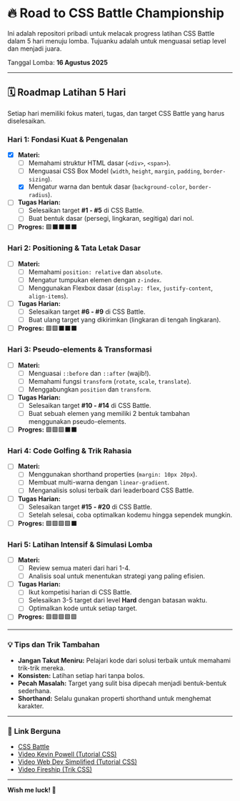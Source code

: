 # 🔥 Road to CSS Battle Championship

Ini adalah repositori pribadi untuk melacak progress latihan CSS Battle dalam 5 hari menuju lomba. Tujuanku adalah untuk menguasai setiap level dan menjadi juara.

Tanggal Lomba: **16 Agustus 2025**

---

## 🗓️ Roadmap Latihan 5 Hari

Setiap hari memiliki fokus materi, tugas, dan target CSS Battle yang harus diselesaikan.

### **Hari 1: Fondasi Kuat & Pengenalan**

- [x] **Materi:**
  - [ ] Memahami struktur HTML dasar (`<div>`, `<span>`).
  - [ ] Menguasai CSS Box Model (`width`, `height`, `margin`, `padding`, `border-sizing`).
  - [x] Mengatur warna dan bentuk dasar (`background-color`, `border-radius`).
- [ ] **Tugas Harian:**
  - [ ] Selesaikan target **#1 - #5** di CSS Battle.
  - [ ] Buat bentuk dasar (persegi, lingkaran, segitiga) dari nol.
- [ ] **Progres:** 🟩⬛⬛⬛⬛

### **Hari 2: Positioning & Tata Letak Dasar**

- [ ] **Materi:**
  - [ ] Memahami `position: relative` dan `absolute`.
  - [ ] Mengatur tumpukan elemen dengan `z-index`.
  - [ ] Menggunakan Flexbox dasar (`display: flex`, `justify-content`, `align-items`).
- [ ] **Tugas Harian:**
  - [ ] Selesaikan target **#6 - #9** di CSS Battle.
  - [ ] Buat ulang target yang dikirimkan (lingkaran di tengah lingkaran).
- [ ] **Progres:** 🟩🟩⬛⬛⬛

### **Hari 3: Pseudo-elements & Transformasi**

- [ ] **Materi:**
  - [ ] Menguasai `::before` dan `::after` (wajib!).
  - [ ] Memahami fungsi `transform` (`rotate`, `scale`, `translate`).
  - [ ] Menggabungkan `position` dan `transform`.
- [ ] **Tugas Harian:**
  - [ ] Selesaikan target **#10 - #14** di CSS Battle.
  - [ ] Buat sebuah elemen yang memiliki 2 bentuk tambahan menggunakan pseudo-elements.
- [ ] **Progres:** 🟩🟩🟩⬛⬛

### **Hari 4: Code Golfing & Trik Rahasia**

- [ ] **Materi:**
  - [ ] Menggunakan shorthand properties (`margin: 10px 20px`).
  - [ ] Membuat multi-warna dengan `linear-gradient`.
  - [ ] Menganalisis solusi terbaik dari leaderboard CSS Battle.
- [ ] **Tugas Harian:**
  - [ ] Selesaikan target **#15 - #20** di CSS Battle.
  - [ ] Setelah selesai, coba optimalkan kodemu hingga sependek mungkin.
- [ ] **Progres:** 🟩🟩🟩🟩⬛

### **Hari 5: Latihan Intensif & Simulasi Lomba**

- [ ] **Materi:**
  - [ ] Review semua materi dari hari 1-4.
  - [ ] Analisis soal untuk menentukan strategi yang paling efisien.
- [ ] **Tugas Harian:**
  - [ ] Ikut kompetisi harian di CSS Battle.
  - [ ] Selesaikan 3-5 target dari level **Hard** dengan batasan waktu.
  - [ ] Optimalkan kode untuk setiap target.
- [ ] **Progres:** 🟩🟩🟩🟩🟩

---

### 💡 **Tips dan Trik Tambahan**

- **Jangan Takut Meniru:** Pelajari kode dari solusi terbaik untuk memahami trik-trik mereka.
- **Konsisten:** Latihan setiap hari tanpa bolos.
- **Pecah Masalah:** Target yang sulit bisa dipecah menjadi bentuk-bentuk sederhana.
- **Shorthand:** Selalu gunakan properti shorthand untuk menghemat karakter.

---

### 🔗 **Link Berguna**

- [CSS Battle](https://cssbattle.dev/)
- [Video Kevin Powell (Tutorial CSS)](https://www.youtube.com/c/KevinPowell)
- [Video Web Dev Simplified (Tutorial CSS)](https://www.youtube.com/c/WebDevSimplified)
- [Video Fireship (Trik CSS)](https://www.youtube.com/c/Fireship)

---

**Wish me luck! 🤞**
